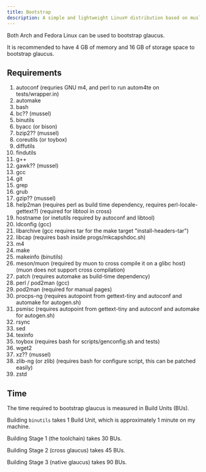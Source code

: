 ```yaml
---
title: Bootstrap
description: A simple and lightweight Linux® distribution based on musl libc and toybox
---
```


Both Arch and Fedora Linux can be used to bootstrap glaucus.

It is recommended to have 4 GB of memory and 16 GB of storage space to bootstrap glaucus.

## Requirements
1. autoconf (requries GNU m4, and perl to run autom4te on tests/wrapper.in)
2. automake
3. bash
4. bc?? (mussel)
5. binutils
6. byacc (or bison)
7. bzip2?? (mussel)
8. coreutils (or toybox)
9. diffutils
10. findutils
11. g++
12. gawk?? (mussel)
13. gcc
14. git
15. grep
16. grub
17. gzip?? (mussel)
18. help2man (requires perl as build time dependency, requires perl-locale-gettext?) (required for libtool in cross)
19. hostname (or inetutils required by autoconf and libtool)
20. ldconfig (gcc)
21. libarchive (gcc requires tar for the make target "install-headers-tar")
22. libcap (requires bash inside progs/mkcapshdoc.sh)
23. m4
24. make
25. makeinfo (binutils)
26. meson/muon (required by muon to cross compile it on a glibc host) (muon does not support cross compilation)
27. patch (requires automake as build-time dependency)
28. perl / pod2man (gcc)
29. pod2man (required for manual pages)
30. procps-ng (requires autopoint from gettext-tiny and autoconf and automake for autogen.sh)
31. psmisc (requires autopoint from gettext-tiny and autoconf and automake for autogen.sh)
32. rsync
33. sed
34. texinfo
35. toybox (requires bash for scripts/genconfig.sh and tests)
36. wget2
37. xz?? (mussel)
38. zlib-ng (or zlib) (requires bash for configure script, this can be patched easily)
39. zstd

## Time
The time required to bootstrap glaucus is measured in Build Units (BUs).

Building `binutils` takes 1 Build Unit, which is approximately 1 minute on my machine.

Building Stage 1 (the toolchain) takes 30 BUs.

Building Stage 2 (cross glaucus) takes 45 BUs.

Building Stage 3 (native glaucus) takes 90 BUs.
